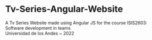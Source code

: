 # Tv-Series-Angular-Website <br>
A Tv Series Website made using Angular JS for the course ISIS2603: Software development in teams <br>
Universidad de los Andes ~ 2022
